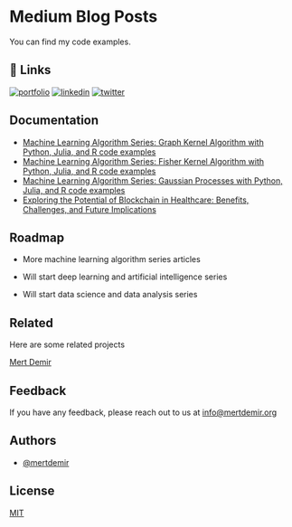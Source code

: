 # Medium Blog Posts

You can find my code examples.


## 🔗 Links
[![portfolio](https://img.shields.io/badge/my_portfolio-000?style=for-the-badge&logo=ko-fi&logoColor=white)](https://mertdemir.org)
[![linkedin](https://img.shields.io/badge/linkedin-0A66C2?style=for-the-badge&logo=linkedin&logoColor=white)](https://www.linkedin.com/in/mertdemir0)
[![twitter](https://img.shields.io/badge/twitter-1DA1F2?style=for-the-badge&logo=twitter&logoColor=white)](https://twitter.com/mertinblack)
## Documentation

- [Machine Learning Algorithm Series: Graph Kernel Algorithm with Python, Julia, and R code examples](https://medium.com/@mertdemir0/machine-learning-algorithm-series-graph-kernel-algorithm-with-python-and-julia-code-examples-a212c928bd1d)
- [Machine Learning Algorithm Series: Fisher Kernel Algorithm with Python, Julia, and R code examples](https://medium.com/@mertdemir0/machine-learning-algorithm-series-fisher-kernel-algorithm-with-python-julia-and-r-code-examples-9445d32512dd)
- [Machine Learning Algorithm Series: Gaussian Processes with Python, Julia, and R code examples](https://medium.com/@mertdemir0/machine-learning-algorithm-series-gaussian-processes-with-python-julia-and-r-code-examples-a5258b923bce)
- [Exploring the Potential of Blockchain in Healthcare: Benefits, Challenges, and Future Implications](https://mertdemir.org/2023/01/05/exploring-the-potential-of-blockchain-in-healthcare-benefits-challenges-and-future-implications)


## Roadmap

- More machine learning algorithm series articles

- Will start deep learning and artificial intelligence series

- Will start data science and data analysis series


## Related

Here are some related projects

[Mert Demir](https://github.com/mertdemir0)


## Feedback

If you have any feedback, please reach out to us at info@mertdemir.org


## Authors

- [@mertdemir](https://www.github.com/mertdemir0)


## License

[MIT](https://choosealicense.com/licenses/mit/)


